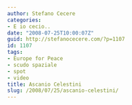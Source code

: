 ```yaml
---
author: Stefano Cecere
categories:
- E io cecio..
date: "2008-07-25T10:00:07Z"
guid: http://stefanocecere.com/?p=1107
id: 1107
tags:
- Europe for Peace
- scudo spaziale
- spot
- video
title: Ascanio Celestini
slug: /2008/07/25/ascanio-celestini/
---
```


